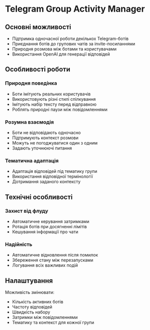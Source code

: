 # Telegram Group Activity Manager

## Основні можливості

- Підтримка одночасної роботи декількох Telegram-ботів
- Приєднання ботів до групових чатів за invite-посиланнями
- Природня розмова між ботами та користувачами
- Використання OpenAI для генерації відповідей

## Особливості роботи

### Природня поведінка

- Боти імітують реальних користувачів
- Використовують різні стилі спілкування
- Імітують набір тексту перед відправкою
- Роблять природні паузи між повідомленнями

### Розумна взаємодія

- Боти не відповідають одночасно
- Підтримують контекст розмови
- Можуть не погоджуватися один з одним
- Задають уточнюючі питання

### Тематична адаптація

- Адаптація відповідей під тематику групи
- Використання відповідної термінології
- Дотримання заданого контексту

## Технічні особливості

### Захист від флуду

- Автоматичне керування затримками
- Ротація ботів при досягненні лімітів
- Кешування інформації про чати

### Надійність

- Автоматичне відновлення після помилок
- Збереження стану між перезапусками
- Логування всіх важливих подій

## Налаштування

Можливість змінювати:

- Кількість активних ботів
- Частоту відповідей
- Швидкість набору
- Затримки між повідомленнями
- Тематику та контекст для кожної групи
